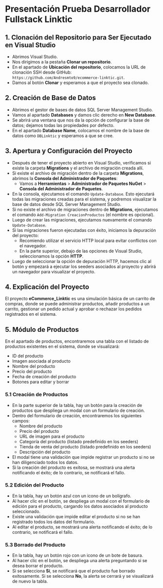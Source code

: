 # Presentación Prueba Desarrollador Fullstack Linktic

## 1. Clonación del Repositorio para Ser Ejecutado en Visual Studio

- Abrimos Visual Studio.
- Nos dirigimos a la pestaña **Clonar un repositorio**.
- En el apartado de **Ubicación del repositorio**, colocamos la URL de clonación SSH desde GitHub: `https://github.com/Andresmto9/ecommerce-linktic.git`.
- Damos al botón **Clonar** y esperamos a que el proyecto sea clonado.

## 2. Creación de Base de Datos

- Abrimos el gestor de bases de datos SQL Server Management Studio.
- Vamos al apartado **Databases** y damos clic derecho en **New Database**.
- Se abrirá una ventana que nos da la opción de configurar la base de datos; dejamos todas las propiedades por defecto.
- En el apartado **Database Name**, colocamos el nombre de la base de datos como `DBLinktic` y esperamos a que se cree.

## 3. Apertura y Configuración del Proyecto

- Después de tener el proyecto abierto en Visual Studio, verificamos si existe la carpeta **Migrations** y el archivo de migración creada allí.
- Si existe el archivo de migración dentro de la carpeta **Migrations**, abrimos la **Consola del Administrador de Paquetes**:
  - Vamos a **Herramientas** > **Administrador de Paquetes NuGet** > **Consola del Administrador de Paquetes**.
- En la consola, ejecutamos el comando `Update-Database`. Esto ejecutará todas las migraciones creadas para el sistema, y podremos visualizar la base de datos desde SQL Server Management Studio.
- Si no existe el archivo de migraciones dentro de **Migrations**, ejecutamos el comando `Add-Migration CreacionProductos` (el nombre es opcional).
- Luego de crear las migraciones, ejecutamos nuevamente el comando `Update-Database`.
- Si las migraciones fueron ejecutadas con éxito, iniciamos la depuración del proyecto:
  - Recomiendo utilizar el servicio HTTP local para evitar conflictos con el navegador.
  - En la parte superior, debajo de las opciones de Visual Studio, seleccionamos la opción **HTTP**.
- Luego de seleccionar la opción de depuración HTTP, hacemos clic al botón y empezará a ejecutar los seeders asociados al proyecto y abrirá un navegador para visualizar el proyecto.

## 4. Explicación del Proyecto

El proyecto **eCommerce_Linktic** es una simulación básica de un carrito de compras, donde se puede administrar productos, añadir productos a un carrito, gestionar un pedido actual y aprobar o rechazar los pedidos registrados en el sistema.

## 5. Módulo de Productos

En el apartado de productos, encontraremos una tabla con el listado de productos existentes en el sistema, donde se visualizará:

- ID del producto
- Imagen asociada al producto
- Nombre del producto
- Precio del producto
- Fecha de creación del producto
- Botones para editar y borrar

### 5.1 Creación de Productos

- En la parte superior de la tabla, hay un botón para la creación de productos que despliega un modal con un formulario de creación.
- Dentro del formulario de creación, encontraremos los siguientes campos:
  - Nombre del producto
  - Precio del producto
  - URL de imagen para el producto
  - Categoría del producto (listado predefinido en los seeders)
  - Tienda de venta del producto (listado predefinido en los seeders)
  - Descripción del producto
- El modal tiene una validación que impide registrar un producto si no se han diligenciado todos los datos.
- Si la creación del producto es exitosa, se mostrará una alerta notificando el éxito; de lo contrario, se notificará el fallo.

### 5.2 Edición del Producto

- En la tabla, hay un botón azul con un icono de un bolígrafo.
- Al hacer clic en el botón, se despliega un modal con el formulario de edición para el producto, cargando los datos asociados al producto seleccionado.
- Existe una validación que impide editar el producto si no se han registrado todos los datos del formulario.
- Al editar el producto, se mostrará una alerta notificando el éxito; de lo contrario, se notificará el fallo.

### 5.3 Borrado del Producto

- En la tabla, hay un botón rojo con un icono de un bote de basura.
- Al hacer clic en el botón, se despliega una alerta preguntando si se desea borrar el producto.
- Si se selecciona **Sí**, se notificará que el producto fue borrado exitosamente. Si se selecciona **No**, la alerta se cerrará y se visualizará de nuevo la tabla.
